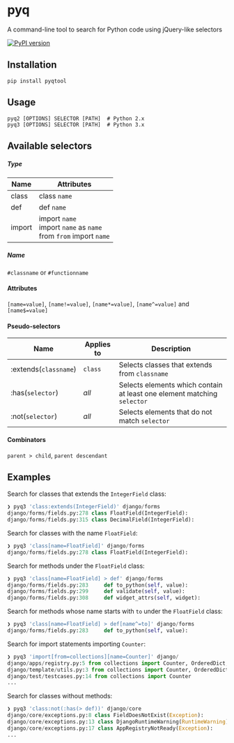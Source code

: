 # pyq

A command-line tool to search for Python code using jQuery-like selectors

[![PyPI version](https://badge.fury.io/py/pyqtool.svg)](https://badge.fury.io/py/pyqtool)


## Installation

    pip install pyqtool


## Usage

    pyq2 [OPTIONS] SELECTOR [PATH]  # Python 2.x
    pyq3 [OPTIONS] SELECTOR [PATH]  # Python 3.x


## Available selectors

##### Type

| Name   | Attributes                                     |
| ------ | ---------------------------------------------- |
| class  | class `name`                                   |
| def    | def `name`                                     |
| import | import `name`<br>import `name` as `name`<br>from `from` import `name`     |

##### Name

`#classname` or `#functionname`

#### Attributes

`[name=value]`, `[name!=value]`, `[name*=value]`, `[name^=value]` and `[name$=value]`

#### Pseudo-selectors

| Name                  | Applies to        | Description                                                               |
| --------------------- | ----------------- | ------------------------------------------------------------------------- |
| :extends(`classname`) | `class`           | Selects classes that extends from `classname`                             |
| :has(`selector`)      | _all_             | Selects elements which contain at least one element matching `selector`   |
| :not(`selector`)      | _all_             | Selects elements that do not match `selector`                             |

#### Combinators

`parent > child`, `parent descendant`


## Examples

Search for classes that extends the `IntegerField` class:

```python
❯ pyq3 'class:extends(IntegerField)' django/forms
django/forms/fields.py:278 class FloatField(IntegerField):
django/forms/fields.py:315 class DecimalField(IntegerField):
```

Search for classes with the name `FloatField`:

```python
❯ pyq3 'class[name=FloatField]' django/forms
django/forms/fields.py:278 class FloatField(IntegerField):
```

Search for methods under the `FloatField` class:

```python
❯ pyq3 'class[name=FloatField] > def' django/forms
django/forms/fields.py:283     def to_python(self, value):
django/forms/fields.py:299     def validate(self, value):
django/forms/fields.py:308     def widget_attrs(self, widget):
```

Search for methods whose name starts with `to` under the `FloatField` class:

```python
❯ pyq3 'class[name=FloatField] > def[name^=to]' django/forms
django/forms/fields.py:283     def to_python(self, value):
```

Search for import statements importing `Counter`:

```python
❯ pyq3 'import[from=collections][name=Counter]' django/
django/apps/registry.py:5 from collections import Counter, OrderedDict, defaultdict
django/template/utils.py:3 from collections import Counter, OrderedDict
django/test/testcases.py:14 from collections import Counter
...
```

Search for classes without methods:

```python
❯ pyq3 'class:not(:has(> def))' django/core
django/core/exceptions.py:8 class FieldDoesNotExist(Exception):
django/core/exceptions.py:13 class DjangoRuntimeWarning(RuntimeWarning):
django/core/exceptions.py:17 class AppRegistryNotReady(Exception):
...
```

